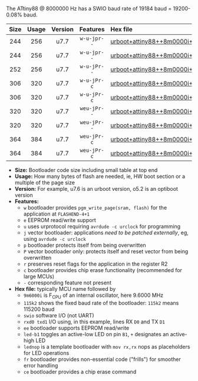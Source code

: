 The ATtiny88 @ 8000000 Hz has a SWIO baud rate of 19184 baud = 19200-0.08% baud.

|Size|Usage|Version|Features|Hex file|
|:-:|:-:|:-:|:-:|:--|
|244|256|u7.7|`w-u-jpr--`|[urboot+attiny88++8m0000i+++19k2_swio_rxd7_txd6_led+d0.hex](https://raw.githubusercontent.com/stefanrueger/urboot.hex/main/mcus/attiny88/internal_oscillator/fint++8m0000_Hz/br+++19k2_bps/urboot+attiny88++8m0000i+++19k2_swio_rxd7_txd6_led+d0.hex)|
|244|256|u7.7|`w-u-jpr--`|[urboot+attiny88++8m0000i+++19k2_swio_rxd7_txd6_lednop.hex](https://raw.githubusercontent.com/stefanrueger/urboot.hex/main/mcus/attiny88/internal_oscillator/fint++8m0000_Hz/br+++19k2_bps/urboot+attiny88++8m0000i+++19k2_swio_rxd7_txd6_lednop.hex)|
|252|256|u7.7|`w-u-jPr--`|[urboot+attiny88++8m0000i+++19k2_swio_rxd7_txd6.hex](https://raw.githubusercontent.com/stefanrueger/urboot.hex/main/mcus/attiny88/internal_oscillator/fint++8m0000_Hz/br+++19k2_bps/urboot+attiny88++8m0000i+++19k2_swio_rxd7_txd6.hex)|
|306|320|u7.7|`w-u-jPr-c`|[urboot+attiny88++8m0000i+++19k2_swio_rxd7_txd6_led+d0_fr_ce.hex](https://raw.githubusercontent.com/stefanrueger/urboot.hex/main/mcus/attiny88/internal_oscillator/fint++8m0000_Hz/br+++19k2_bps/urboot+attiny88++8m0000i+++19k2_swio_rxd7_txd6_led+d0_fr_ce.hex)|
|306|320|u7.7|`w-u-jPr-c`|[urboot+attiny88++8m0000i+++19k2_swio_rxd7_txd6_lednop_fr_ce.hex](https://raw.githubusercontent.com/stefanrueger/urboot.hex/main/mcus/attiny88/internal_oscillator/fint++8m0000_Hz/br+++19k2_bps/urboot+attiny88++8m0000i+++19k2_swio_rxd7_txd6_lednop_fr_ce.hex)|
|320|320|u7.7|`weu-jPr--`|[urboot+attiny88++8m0000i+++19k2_swio_rxd7_txd6_ee_led+d0.hex](https://raw.githubusercontent.com/stefanrueger/urboot.hex/main/mcus/attiny88/internal_oscillator/fint++8m0000_Hz/br+++19k2_bps/urboot+attiny88++8m0000i+++19k2_swio_rxd7_txd6_ee_led+d0.hex)|
|320|320|u7.7|`weu-jPr--`|[urboot+attiny88++8m0000i+++19k2_swio_rxd7_txd6_ee_lednop.hex](https://raw.githubusercontent.com/stefanrueger/urboot.hex/main/mcus/attiny88/internal_oscillator/fint++8m0000_Hz/br+++19k2_bps/urboot+attiny88++8m0000i+++19k2_swio_rxd7_txd6_ee_lednop.hex)|
|364|384|u7.7|`weu-jPr-c`|[urboot+attiny88++8m0000i+++19k2_swio_rxd7_txd6_ee_led+d0_fr_ce.hex](https://raw.githubusercontent.com/stefanrueger/urboot.hex/main/mcus/attiny88/internal_oscillator/fint++8m0000_Hz/br+++19k2_bps/urboot+attiny88++8m0000i+++19k2_swio_rxd7_txd6_ee_led+d0_fr_ce.hex)|
|364|384|u7.7|`weu-jPr-c`|[urboot+attiny88++8m0000i+++19k2_swio_rxd7_txd6_ee_lednop_fr_ce.hex](https://raw.githubusercontent.com/stefanrueger/urboot.hex/main/mcus/attiny88/internal_oscillator/fint++8m0000_Hz/br+++19k2_bps/urboot+attiny88++8m0000i+++19k2_swio_rxd7_txd6_ee_lednop_fr_ce.hex)|

- **Size:** Bootloader code size including small table at top end
- **Usage:** How many bytes of flash are needed, ie, HW boot section or a multiple of the page size
- **Version:** For example, u7.6 is an urboot version, o5.2 is an optiboot version
- **Features:**
  + `w` bootloader provides `pgm_write_page(sram, flash)` for the application at `FLASHEND-4+1`
  + `e` EEPROM read/write support
  + `u` uses urprotocol requiring `avrdude -c urclock` for programming
  + `j` vector bootloader: applications *need to be patched externally*, eg, using `avrdude -c urclock`
  + `p` bootloader protects itself from being overwritten
  + `P` vector bootloader only: protects itself and reset vector from being overwritten
  + `r` preserves reset flags for the application in the register R2
  + `c` bootloader provides chip erase functionality (recommended for large MCUs)
  + `-` corresponding feature not present
- **Hex file:** typically MCU name followed by
  + `9m6000i` is F<sub>CPU</sub> of an internal oscillator, here 9.6000 MHz
  + `115k2` shows the fixed baud rate of the bootloader: `115k2` means 115200 baud
  + `swio` software I/O (not UART)
  + `rxd0 txd1` I/O using, in this example, lines RX `D0` and TX `D1`
  + `ee` bootloader supports EEPROM read/write
  + `led-b1` toggles an active-low LED on pin `B1`, `+` designates an active-high LED
  + `lednop` is a template bootloader with `mov rx,rx` nops as placeholders for LED operations
  + `fr` bootloader provides non-essential code ("frills") for smoother error handling
  + `ce` bootloader provides a chip erase command
